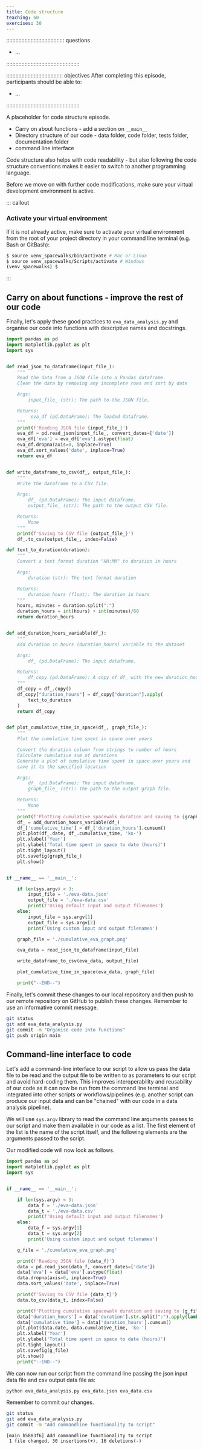 ```yaml
---
title: Code structure
teaching: 60
exercises: 30
---
```


:::::::::::::::::::::::::::::::::::::: questions

- ...

::::::::::::::::::::::::::::::::::::::::::::::::

::::::::::::::::::::::::::::::::::::: objectives
After completing this episode, participants should be able to:

- ...

::::::::::::::::::::::::::::::::::::::::::::::::

A placeholder for code structure episode.

- Carry on about functions - add a section on `__main__`
- Directory structure of our code - data folder, code folder, tests folder, documentation folder
- command line interface

Code structure also helps with code readability - but also following the code structure conventions makes it easier to switch
to another programming language.

Before we move on with further code modifications, make sure your virtual development environment is active.

::: callout

### Activate your virtual environment
If it is not already active, make sure to activate your virtual environment from the root of your project directory
in your command line terminal (e.g. Bash or GitBash):

```bash
$ source venv_spacewalks/bin/activate # Mac or Linux
$ source venv_spacewalks/Scripts/activate # Windows
(venv_spacewalks) $
```

:::






## Carry on about functions - improve the rest of our code

Finally, let's apply these good practices to `eva_data_analysis.py`
and organise our code into functions with descriptive names and docstrings.

``` python
import pandas as pd
import matplotlib.pyplot as plt
import sys


def read_json_to_dataframe(input_file_):
    """
    Read the data from a JSON file into a Pandas dataframe.
    Clean the data by removing any incomplete rows and sort by date

    Args:
        input_file_ (str): The path to the JSON file.

    Returns:
         eva_df (pd.DataFrame): The loaded dataframe.
    """
    print(f'Reading JSON file {input_file_}')
    eva_df = pd.read_json(input_file_, convert_dates=['date'])
    eva_df['eva'] = eva_df['eva'].astype(float)
    eva_df.dropna(axis=0, inplace=True)
    eva_df.sort_values('date', inplace=True)
    return eva_df


def write_dataframe_to_csv(df_, output_file_):
    """
    Write the dataframe to a CSV file.

    Args:
        df_ (pd.DataFrame): The input dataframe.
        output_file_ (str): The path to the output CSV file.

    Returns:
        None
    """
    print(f'Saving to CSV file {output_file_}')
    df_.to_csv(output_file_, index=False)

def text_to_duration(duration):
    """
    Convert a text format duration "HH:MM" to duration in hours

    Args:
        duration (str): The text format duration

    Returns:
        duration_hours (float): The duration in hours
    """
    hours, minutes = duration.split(":")
    duration_hours = int(hours) + int(minutes)/60
    return duration_hours


def add_duration_hours_variable(df_):
    """
    Add duration in hours (duration_hours) variable to the dataset

    Args:
        df_ (pd.DataFrame): The input dataframe.

    Returns:
        df_copy (pd.DataFrame): A copy of df_ with the new duration_hours variable added
    """
    df_copy = df_.copy()
    df_copy["duration_hours"] = df_copy["duration"].apply(
        text_to_duration
    )
    return df_copy


def plot_cumulative_time_in_space(df_, graph_file_):
    """
    Plot the cumulative time spent in space over years

    Convert the duration column from strings to number of hours
    Calculate cumulative sum of durations
    Generate a plot of cumulative time spent in space over years and
    save it to the specified location

    Args:
        df_ (pd.DataFrame): The input dataframe.
        graph_file_ (str): The path to the output graph file.

    Returns:
        None
    """
    print(f'Plotting cumulative spacewalk duration and saving to {graph_file_}')
    df_ = add_duration_hours_variable(df_)
    df_['cumulative_time'] = df_['duration_hours'].cumsum()
    plt.plot(df_.date, df_.cumulative_time, 'ko-')
    plt.xlabel('Year')
    plt.ylabel('Total time spent in space to date (hours)')
    plt.tight_layout()
    plt.savefig(graph_file_)
    plt.show()


if __name__ == '__main__':

    if len(sys.argv) < 3:
        input_file = './eva-data.json'
        output_file = './eva-data.csv'
        print(f'Using default input and output filenames')
    else:
        input_file = sys.argv[1]
        output_file = sys.argv[2]
        print('Using custom input and output filenames')

    graph_file = './cumulative_eva_graph.png'

    eva_data = read_json_to_dataframe(input_file)

    write_dataframe_to_csv(eva_data, output_file)

    plot_cumulative_time_in_space(eva_data, graph_file)

    print("--END--")

```

Finally, let's commit these changes to our local repository and then push to our remote repository on GitHub to publish
these changes.
Remember to use an informative commit message.

```bash
git status
git add eva_data_analysis.py
git commit -m "Organise code into functions"
git push origin main
```



## Command-line interface to code

Let's add a command-line interface to our script to allow us pass the data file to be read and the output file to be
written to as parameters to our script and avoid hard-coding them.
This improves interoperability and reusability of our code as it can now be run from the
command line terminal and integrated into other scripts or workflows/pipelines (e.g. another script can produce our
input data and can be "chained" with our code in a data analysis pipeline).

We will use `sys.argv` library to read the command line arguments passes to our script and make them available in our
code as a list.
The first element of the list is the name of the script itself, and the following
elements are the arguments passed to the script.

Our modified code will now look as follows.

```python
import pandas as pd
import matplotlib.pyplot as plt
import sys


if __name__ == '__main__':

    if len(sys.argv) < 3:
        data_f = './eva-data.json'
        data_t = './eva-data.csv'
        print(f'Using default input and output filenames')
    else:
        data_f = sys.argv[1]
        data_t = sys.argv[2]
        print('Using custom input and output filenames')

    g_file = './cumulative_eva_graph.png'

    print(f'Reading JSON file {data_f}')
    data = pd.read_json(data_f, convert_dates=['date'])
    data['eva'] = data['eva'].astype(float)
    data.dropna(axis=0, inplace=True)
    data.sort_values('date', inplace=True)

    print(f'Saving to CSV file {data_t}')
    data.to_csv(data_t, index=False)

    print(f'Plotting cumulative spacewalk duration and saving to {g_file}')
    data['duration_hours'] = data['duration'].str.split(":").apply(lambda x: int(x[0]) + int(x[1])/60)
    data['cumulative_time'] = data['duration_hours'].cumsum()
    plt.plot(data.date, data.cumulative_time, 'ko-')
    plt.xlabel('Year')
    plt.ylabel('Total time spent in space to date (hours)')
    plt.tight_layout()
    plt.savefig(g_file)
    plt.show()
    print("--END--")
```

We can now run our script from the command line passing the json input data file and csv output data file as:

```bash
python eva_data_analysis.py eva_data.json eva_data.csv
```

Remember to commit our changes.

```bash
git status
git add eva_data_analysis.py
git commit -m "Add commandline functionality to script"
```
```output
[main b5883f6] Add commandline functionality to script
 1 file changed, 30 insertions(+), 16 deletions(-)
```
